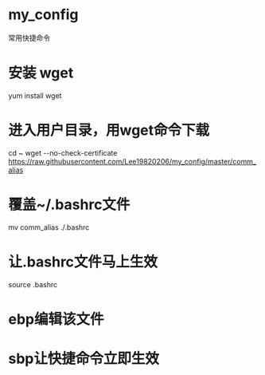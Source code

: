 # my_config
常用快捷命令

# 安装 wget
yum install wget

# 进入用户目录，用wget命令下载
cd ~
wget --no-check-certificate https://raw.githubusercontent.com/Lee19820206/my_config/master/comm_alias

# 覆盖~/.bashrc文件
mv comm_alias ./.bashrc

# 让.bashrc文件马上生效
source .bashrc

# ebp编辑该文件
# sbp让快捷命令立即生效
